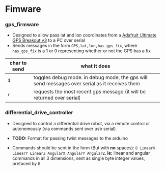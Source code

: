 # Fimware

### gps_firmware
- Designed to allow pass lat and lon coordinates from a [Adafruit Ultimate GPS Breakout v3](https://www.adafruit.com/product/746) to a PC over serial
- Sends messages in the form `GPS,lat,lon,has_gps_fix`, where `has_gps_fix` is a 1 or 0 representing whether or not the GPS has a fix

char to send | what it does
-------------| ------------
`d` | toggles debug mode. in debug mode, the gps will send messages over serial as it receives them
`r` | requests the most recent gps message (it will be returned over serial)

### differential_drive_controller
- Designed to control a differential drive robot, via a remote control or autonomously (via commands sent over usb serial)

- **TODO:** Format for passing twist messages to the arduino
- Commands should be sent in the form (But with **no** spaces): `B LinearX LinearY LinearZ AngularX AngularY AngularZ`. **Ie:** linear and angular commands in all 3 dimensions, sent as single byte integer values, prefaced by `B`
 


